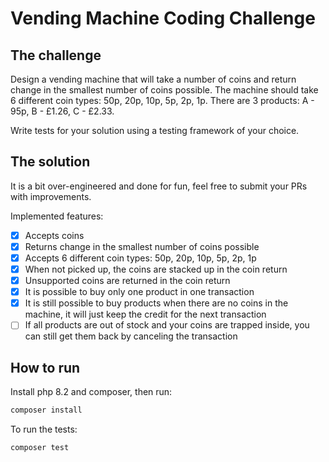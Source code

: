 # Vending Machine Coding Challenge

## The challenge

Design a vending machine that will take a number of coins and return change in the smallest number of coins possible. 
The machine should take 6 different coin types: 50p, 20p, 10p, 5p, 2p, 1p.
There are 3 products: A - 95p, B - £1.26, C - £2.33.

Write tests for your solution using a testing framework of your choice.

## The solution

It is a bit over-engineered and done for fun, feel free to submit your PRs with improvements. 

Implemented features:

- [x] Accepts coins
- [x] Returns change in the smallest number of coins possible
- [x] Accepts 6 different coin types: 50p, 20p, 10p, 5p, 2p, 1p
- [x] When not picked up, the coins are stacked up in the coin return
- [x] Unsupported coins are returned in the coin return
- [x] It is possible to buy only one product in one transaction
- [x] It is still possible to buy products when there are no coins in the machine, it will just keep the credit for the next transaction
- [ ] If all products are out of stock and your coins are trapped inside, you can still get them back by canceling the transaction

## How to run

Install php 8.2 and composer, then run:

```bash
composer install
```

To run the tests:

```bash
composer test
```

